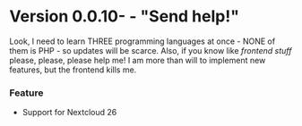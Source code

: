# Version 0.0.10- - "Send help!"

Look, I need to learn THREE programming languages at once - NONE of them is PHP - so updates will be scarce.
Also, if you know like _frontend stuff_ please, please, please help me! I am more than will to implement new features,
but the frontend kills me.

### Feature

* Support for Nextcloud 26